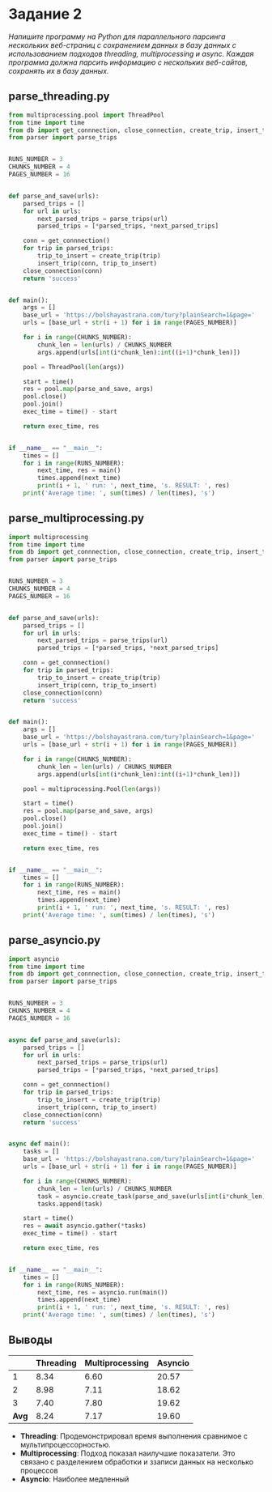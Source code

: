 # Задание 2

*Напишите программу на Python для параллельного парсинга нескольких веб-страниц с сохранением данных в базу данных с использованием подходов threading, multiprocessing и async. Каждая программа должна парсить информацию с нескольких веб-сайтов, сохранять их в базу данных.*

## parse_threading.py

```python
from multiprocessing.pool import ThreadPool
from time import time
from db import get_connnection, close_connection, create_trip, insert_trip
from parser import parse_trips


RUNS_NUMBER = 3
CHUNKS_NUMBER = 4
PAGES_NUMBER = 16


def parse_and_save(urls):
    parsed_trips = []
    for url in urls:
        next_parsed_trips = parse_trips(url)
        parsed_trips = [*parsed_trips, *next_parsed_trips]

    conn = get_connnection()
    for trip in parsed_trips:
        trip_to_insert = create_trip(trip)
        insert_trip(conn, trip_to_insert)
    close_connection(conn)
    return 'success'


def main():
    args = []
    base_url = 'https://bolshayastrana.com/tury?plainSearch=1&page='
    urls = [base_url + str(i + 1) for i in range(PAGES_NUMBER)]

    for i in range(CHUNKS_NUMBER):
        chunk_len = len(urls) / CHUNKS_NUMBER
        args.append(urls[int(i*chunk_len):int((i+1)*chunk_len)])

    pool = ThreadPool(len(args))

    start = time()
    res = pool.map(parse_and_save, args)
    pool.close()
    pool.join()
    exec_time = time() - start

    return exec_time, res


if __name__ == "__main__":
    times = []
    for i in range(RUNS_NUMBER):
        next_time, res = main()
        times.append(next_time)
        print(i + 1, ' run: ', next_time, 's. RESULT: ', res)
    print('Average time: ', sum(times) / len(times), 's')
```

## parse_multiprocessing.py

```python
import multiprocessing
from time import time
from db import get_connnection, close_connection, create_trip, insert_trip
from parser import parse_trips


RUNS_NUMBER = 3
CHUNKS_NUMBER = 4
PAGES_NUMBER = 16


def parse_and_save(urls):
    parsed_trips = []
    for url in urls:
        next_parsed_trips = parse_trips(url)
        parsed_trips = [*parsed_trips, *next_parsed_trips]

    conn = get_connnection()
    for trip in parsed_trips:
        trip_to_insert = create_trip(trip)
        insert_trip(conn, trip_to_insert)
    close_connection(conn)
    return 'success'


def main():
    args = []
    base_url = 'https://bolshayastrana.com/tury?plainSearch=1&page='
    urls = [base_url + str(i + 1) for i in range(PAGES_NUMBER)]

    for i in range(CHUNKS_NUMBER):
        chunk_len = len(urls) / CHUNKS_NUMBER
        args.append(urls[int(i*chunk_len):int((i+1)*chunk_len)])

    pool = multiprocessing.Pool(len(args))

    start = time()
    res = pool.map(parse_and_save, args)
    pool.close()
    pool.join()
    exec_time = time() - start

    return exec_time, res


if __name__ == "__main__":
    times = []
    for i in range(RUNS_NUMBER):
        next_time, res = main()
        times.append(next_time)
        print(i + 1, ' run: ', next_time, 's. RESULT: ', res)
    print('Average time: ', sum(times) / len(times), 's')
```

## parse_asyncio.py

```python
import asyncio
from time import time
from db import get_connnection, close_connection, create_trip, insert_trip
from parser import parse_trips


RUNS_NUMBER = 3
CHUNKS_NUMBER = 4
PAGES_NUMBER = 16


async def parse_and_save(urls):
    parsed_trips = []
    for url in urls:
        next_parsed_trips = parse_trips(url)
        parsed_trips = [*parsed_trips, *next_parsed_trips]

    conn = get_connnection()
    for trip in parsed_trips:
        trip_to_insert = create_trip(trip)
        insert_trip(conn, trip_to_insert)
    close_connection(conn)
    return 'success'


async def main():
    tasks = []
    base_url = 'https://bolshayastrana.com/tury?plainSearch=1&page='
    urls = [base_url + str(i + 1) for i in range(PAGES_NUMBER)]

    for i in range(CHUNKS_NUMBER):
        chunk_len = len(urls) / CHUNKS_NUMBER
        task = asyncio.create_task(parse_and_save(urls[int(i*chunk_len):int((i+1)*chunk_len)]))
        tasks.append(task)

    start = time()
    res = await asyncio.gather(*tasks)
    exec_time = time() - start

    return exec_time, res


if __name__ == "__main__":
    times = []
    for i in range(RUNS_NUMBER):
        next_time, res = asyncio.run(main())
        times.append(next_time)
        print(i + 1, ' run: ', next_time, 's. RESULT: ', res)
    print('Average time: ', sum(times) / len(times), 's')
```

## Выводы

|             | **Threading** | **Multiprocessing** | **Asyncio** |
| ----------- | ----------- | ----------------- | ------------- |
| 1           | 8.34       | 6.60             | 20.57       |
| 2           | 8.98       | 7.11             | 18.62       |
| 3           | 7.40       | 7.80             | 19.62       |
| **Avg**     | 8.24       | 7.17             | 19.60       |

- **Threading**: Продемонстрировал время выполнения сравнимое с мультипроцессорностью.
- **Multiprocessing**: Подход показал наилучшие показатели. Это связано с разделением обработки и ззаписи данных на несколько процессов
- **Asyncio**: Наиболее медленный 